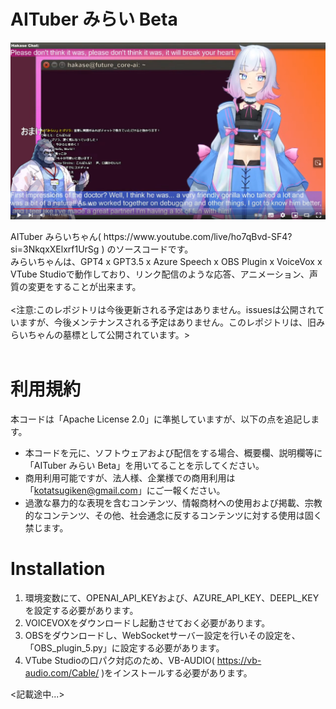 # AITuber みらい Beta
<div align="center">

![Alt text](mirai_image1.png)

</div>
AITuber みらいちゃん( https://www.youtube.com/live/ho7qBvd-SF4?si=3NkqxXElxrf1UrSg ) のソースコードです。<br>
みらいちゃんは、GPT4 x GPT3.5 x Azure Speech x OBS Plugin x VoiceVox x VTube Studioで動作しており、リンク配信のような応答、アニメーション、声質の変更をすることが出来ます。
<br><br>
<注意:このレポジトリは今後更新される予定はありません。issuesは公開されていますが、今後メンテナンスされる予定はありません。このレポジトリは、旧みらいちゃんの墓標として公開されています。>
<BR><BR>

# 利用規約
本コードは「Apache License 2.0」に準拠していますが、以下の点を追記します。
- 本コードを元に、ソフトウェアおよび配信をする場合、概要欄、説明欄等に「AITuber みらい Beta」を用いてることを示してください。
- 商用利用可能ですが、法人様、企業様での商用利用は「kotatsugiken@gmail.com」にご一報ください。
- 過激な暴力的な表現を含むコンテンツ、情報商材への使用および掲載、宗教的なコンテンツ、その他、社会通念に反するコンテンツに対する使用は固く禁じます。

# Installation

1. 環境変数にて、OPENAI_API_KEYおよび、AZURE_API_KEY、DEEPL_KEYを設定する必要があります。
1. VOICEVOXをダウンロードし起動させておく必要があります。
1. OBSをダウンロードし、WebSocketサーバー設定を行いその設定を、「OBS_plugin_5.py」に設定する必要があります。
1. VTube Studioの口パク対応のため、VB-AUDIO( https://vb-audio.com/Cable/ )をインストールする必要があります。

<記載途中...>
